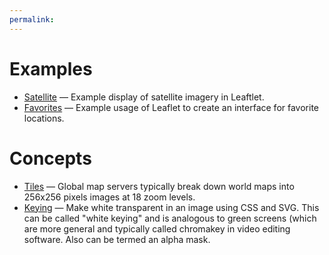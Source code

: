 ```yaml
---
permalink:
---
```


# Examples

* [Satellite](/satellite) &mdash; Example display of satellite imagery in Leaftlet.
* [Favorites](/favorites) &mdash; Example usage of Leaflet to create an interface for favorite locations.

# Concepts

* [Tiles](/tiles) &mdash; Global map servers typically break down world maps into 256x256 pixels images at 18 zoom levels.
* [Keying](/tiles) &mdash; Make white transparent in an image using CSS and SVG.  This can be
    called "white keying" and is analogous to green screens (which are more general and 
    typically called chromakey in video editing software.  Also can be termed an alpha mask.


